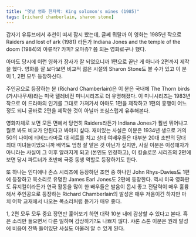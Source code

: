 ```yaml
---
title: "옛날 영화 한자락: King solomon's mines (1985)"
tags: [richard chamberlain, sharon stone]
---
```


갑자기 유튜브에서 추천이 떠서 잠시 봤는데, 글쎄 뭐랄까 이 영화는 1985년 작으로 Raiders and lost of ark (1981) 라든가 Indiana Jones and the temple of the doom (1984)의 아류작? 카피? 오마쥬? 쯤 되는 영화로구나 했다.

아마도 당시에 이런 영화가 장사가 잘 되었으니까 1편으로 끝난 게 아니라 2편까지 제작을 했다. 영화를 잘 보다보면 비교적 젊은 시절의 Sharon Stone도 볼 수가 있고 이 분이 1, 2편 모두 등장하신다.

주인공으로 등장하는 분 (Richard Chamberlain)은 이 분은 국내에 The Thorn birds (가시나무새)라는 미국 텔레비전 미니시리즈로 더 유명해졌다. 이 미니시리즈는 1983년작으로 이 드라마의 인기를 그대로 가져가서 아마도 1편을 제작하고 1편의 흥행이 어느 정도 되니 곧바로 2편을 제작한 것이 아닐까 조심스럽게 유추해본다.

영화자체로 보면 모든 면에서 당연히 Raiders라든가 Indiana Jones가 훨씬 뛰어나고 뭘로 봐도 비교가 안된다고 봐야지 싶다. 재미있는 사실은 이분은 1934년 생으로 거의 50의 나이에 티비드라마로 대 히트를 치고 상대 여배우들은 대부분 20대 초반의 당대 최대 미녀들이었으니까 배역도 엄청 잘 맡은 것 아닌가 싶지만, 사실 이분은 이성애자가 아니라는 사실이 그 이후 알려지게 되고 (본인도 인정하고), 이 킹솔로몬 시리즈의 2편에 보면 당시 파트너가 초반에 극중 동생 역할로 등장하기도 한다.

또 하나는 인디애나 존스 시리즈에 등장하던 조연 중 하나인 John Rhys-Davies도 1편에 등장하고 목소리로 유명한 James Earl Jones도 2편에 등장한다. 역시 미국 영화판도 뮤지컬이라든가 연극 활동을 많이 한 배우들은 발음이 몹시 좋고 전달력이 매우 훌륭해서 주인공으로 등장하는 Richard Chamberlain의 발성은 매우 저음이긴 하지만 마치 어학 교재에서 나오는 목소리처럼 듣기가 매우 좋다.

1, 2편 모두 모두 중요 장면만 훑어보기 하면 대략 10분 내에 감상할 수 있다고 본다. 혹은 소리만 들으면서 다른 일하며 감상하기?도 나쁘지 않다. 샤론 스톤 이분은 원래 발성에 비음이 잔뜩 들어있단 사실도 아울러 알 수 있게 된다. 

